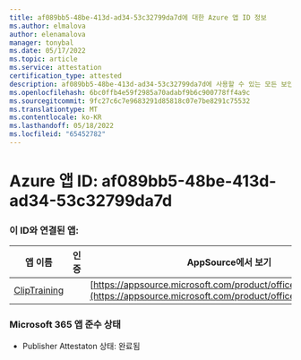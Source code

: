 ```yaml
---
title: af089bb5-48be-413d-ad34-53c32799da7d에 대한 Azure 앱 ID 정보
ms.author: elmalova
author: elenamalova
manager: tonybal
ms.date: 05/17/2022
ms.topic: article
ms.service: attestation
certification_type: attested
description: af089bb5-48be-413d-ad34-53c32799da7d에 사용할 수 있는 모든 보안 및 규정 준수 정보입니다.
ms.openlocfilehash: 6bc0ffb4e59f2985a70adabf9b6c900778ff4a9c
ms.sourcegitcommit: 9fc27c6c7e9683291d85818c07e7be8291c75532
ms.translationtype: MT
ms.contentlocale: ko-KR
ms.lasthandoff: 05/18/2022
ms.locfileid: "65452782"
---
```

# <a name="azure-app-id-af089bb5-48be-413d-ad34-53c32799da7d"></a>Azure 앱 ID: af089bb5-48be-413d-ad34-53c32799da7d


### <a name="apps-associated-with-this-id"></a>이 ID와 연결된 앱:
| **앱 이름** | **인증** | **AppSource에서 보기** |
|--------------|---------------|-----------------------|
| [ClipTraining](../forward/WA200001687.md) |  | [https://appsource.microsoft.com/product/office/WA200001687](https://appsource.microsoft.com/product/office/WA200001687) |

### <a name="microsoft-365-app-compliance-status"></a>Microsoft 365 앱 준수 상태
- Publisher Attestaton 상태: 완료됨
